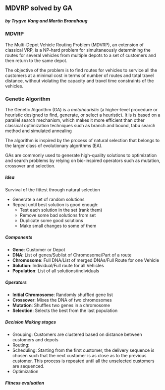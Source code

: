 ## MDVRP solved by GA
##### by Trygve Vang and Martin Brandhaug


### MDVRP
The Multi-Depot Vehicle Routing Problem (MDVRP), an extension of classical VRP, is a
NP-hard problem for simultaneously determining the routes for several vehicles from multiple depots to
a set of customers and then return to the same depot. 

The objective of the problem is to find routes for
vehicles to service all the customers at a minimal cost in terms of number of routes and total travel
distance, without violating the capacity and travel time constraints of the vehicles.

### Genetic Algorithm
The Genetic Algorithm (GA) is a _metaheuristic_ (a higher-level procedure or heuristic designed to find, generate, or select a heuristic). It is is based on a parallel search mechanism, which makes it more efficient than other
                                                                                                                                                classical optimization techniques such as branch and bound, tabu search method and simulated annealing

The algorithm is inspired by the process of natural selection that belongs to the larger class of evolutionary algorithms (EA). 

GAs are commonly used to generate high-quality solutions to optimization and search problems by relying on bio-inspired operators such as mutation, crossover and selection.

##### Idea
Survival of the fittest through natural selection

* Generate a set of random solutions
* Repeat until best solution is good enough:
  * Test each solution in the set (rank them)
  * Remove some bad solutions from set
  * Duplicate some good solutions
  * Make small changes to some of them
  
##### Components
* **Gene**: Customer or Depot
* **DNA**: List of genes/Sublist of Chromosome/Part of a route
* **Chromosome**: Full DNA/List of merged DNAs/Full Route for one Vehicle
* **Solution**: Individual/Full route for all Vehicles
* **Population**: List of all solutions/individuals

##### Operators
* **Initial Chromosome**: Randomly shuffled gene list
* **Crossover**: Mixes the DNA of two chromosomes
* **Mutation**: Shuffles two genes in a chromosome
* **Selection**: Selects the best from the last population

##### Decision Making stages
* Grouping: Customers are clustered based on distance between customers and depots
* Routing: 
* Scheduling: Starting from the first customer, the delivery sequence is chosen such that the next customer is as close as to the previous customer. This process is repeated until all the unselected customers are sequenced.
* Optimization
 
##### Fitness evaluation

